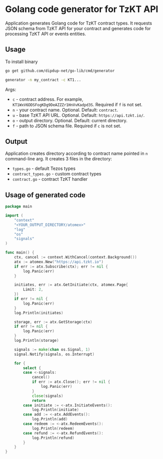 # Golang code generator for TzKT API

Application generates Golang code for TzKT contract types. It requests JSON schema from TzKT API for your contract and generates code for processing TzKT API or events entities.

## Usage

To install binary

```bash
go get github.com/dipdup-net/go-lib/cmd/generator
```

```bash
generator -n my_contract -c KT1...
```

Args:

* `c` - contract address. For example, `KT1WxV6DDSFogKDg9DeAZZZr1HnVvKadpd3S`. Required if `f` is not set.
* `n` - your contract name. Optional. Default: `contract`.
* `u` - base TzKT API URL. Optional. Default: `https://api.tzkt.io/`.
* `o` - output directory. Optional. Default: current directory.
* `f` - path to JSON schema file. Required if `c` is not set.

## Output

Application creates directory according to contract name pointed in `n` command-line arg. It creates 3 files in the directory:

* `types.go` - default Tezos types
* `contract_types.go` - custom contract types
* `contract.go` - contract TzKT handler

## Usage of generated code

```go
package main

import (
    "context"
    "<YOUR_OUTPUT_DIRECTORY/atomex>"
    "log"
    "os"
    "signals"
)

func main() {
    ctx, cancel := context.WithCancel(context.Background())
    atx := atomex.New("https://api.tzkt.io")
    if err := atx.Subscribe(ctx); err != nil {
        log.Panic(err)
    }

    initiates, err := atx.GetInitiate(ctx, atomex.Page{
        Limit: 2,
    })
    if err != nil {
        log.Panic(err)
    }
    log.Println(initiates)

    storage, err := atx.GetStorage(ctx)
    if err != nil {
        log.Panic(err)
    }
    log.Println(storage)

    signals := make(chan os.Signal, 1)
    signal.Notify(signals, os.Interrupt)

    for {
        select {
        case <-signals:
            cancel()
            if err := atx.Close(); err != nil {
                log.Panic(err)
            }
            close(signals)
            return
        case initiate := <-atx.InitiateEvents():
            log.Println(initiate)
        case add := <-atx.AddEvents():
            log.Println(add)
        case redeem := <-atx.RedeemEvents():
            log.Println(redeem)
        case refund := <-atx.RefundEvents():
            log.Println(refund)
        }
    }
}
```
